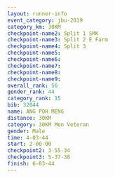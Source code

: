 ```yaml
---
layout: runner-info 
event_category: jbu-2019 
category_km: 30KM 
checkpoint-name2: Split 1 SMK 
checkpoint-name3: Split 2 E Farm 
checkpoint-name4: Split 3 
checkpoint-name5: 
checkpoint-name6: 
checkpoint-name7: 
checkpoint-name8: 
checkpoint-name9: 
overall_rank: 56
gender_rank: 44
category_rank: 15
bib: 32044
name: ANG POH MENG
distance: 30KM
category: 30KM Men Veteran
gender: Male
time: 4-03-44
start: 2-00-00
checkpoint2: 3-55-34
checkpoint3: 5-37-38
finish: 6-03-44
---
```

